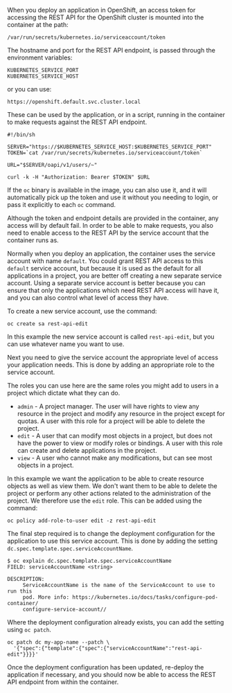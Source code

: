 When you deploy an application in OpenShift, an access token for accessing the REST API for the OpenShift cluster is mounted into the container at the path:

```
/var/run/secrets/kubernetes.io/serviceaccount/token
```

The hostname and port for the REST API endpoint, is passed through the environment variables:

```
KUBERNETES_SERVICE_PORT
KUBERNETES_SERVICE_HOST
```

or you can use:

```
https://openshift.default.svc.cluster.local
```

These can be used by the application, or in a script, running in the container to make requests against the REST API endpoint.

```
#!/bin/sh

SERVER="https://$KUBERNETES_SERVICE_HOST:$KUBERNETES_SERVICE_PORT"
TOKEN=`cat /var/run/secrets/kubernetes.io/serviceaccount/token`

URL="$SERVER/oapi/v1/users/~"

curl -k -H "Authorization: Bearer $TOKEN" $URL
```

If the ``oc`` binary is available in the image, you can also use it, and it will automatically pick up the token and use it without you needing to login, or pass it explicitly to each ``oc`` command.

Although the token and endpoint details are provided in the container, any access will by default fail. In order to be able to make requests, you also need to enable access to the REST API by the service account that the container runs as.

Normally when you deploy an application, the container uses the service account with name ``default``. You could grant REST API access to this ``default`` service account, but because it is used as the default for all applications in a project, you are better off creating a new separate service account. Using a separate service account is better because you can ensure that only the applications which need REST API access will have it, and you can also control what level of access they have.

To create a new service account, use the command:

```
oc create sa rest-api-edit
```

In this example the new service account is called ``rest-api-edit``, but you can use whatever name you want to use.

Next you need to give the service account the appropriate level of access your application needs. This is done by adding an appropriate role to the service account.

The roles you can use here are the same roles you might add to users in a project which dictate what they can do.

* ``admin`` -  A project manager. The user will have rights to view any resource in the project and modify any resource in the project except for quotas. A user with this role for a project will be able to delete the project.
* ``edit`` - A user that can modify most objects in a project, but does not have the power to view or modify roles or bindings. A user with this role can create and delete applications in the project.
* ``view`` - A user who cannot make any modifications, but can see most objects in a project.

In this example we want the application to be able to create resource objects as well as view them. We don't want them to be able to delete the project or perform any other actions related to the administration of the project. We therefore use the ``edit`` role. This can be added using the command:

```
oc policy add-role-to-user edit -z rest-api-edit
```

The final step required is to change the deployment configuration for the application to use this service account. This is done by adding the setting ``dc.spec.template.spec.serviceAccountName``.

```
$ oc explain dc.spec.template.spec.serviceAccountName
FIELD: serviceAccountName <string>

DESCRIPTION:
     ServiceAccountName is the name of the ServiceAccount to use to run this
     pod. More info: https://kubernetes.io/docs/tasks/configure-pod-container/
     configure-service-account//
```

Where the deployment configuration already exists, you can add the setting using ``oc patch``.

```
oc patch dc my-app-name --patch \
  '{"spec":{"template":{"spec":{"serviceAccountName":"rest-api-edit"}}}}'
```

Once the deployment configuration has been updated, re-deploy the application if necessary, and you should now be able to access the REST API endpoint from within the container.
